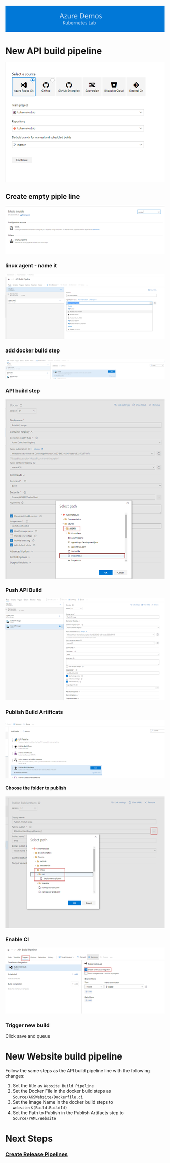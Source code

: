 [![banner](../images/banner-lab.png)](../../README.md)

# New API build pipeline

![Create DevOps Project](images/newbuildpipeline.png)

## Create empty piple line

![](images/emptybuild.png)

### linux agent - name it

![](images/linuxagentbuild.png)

### add docker build step

![](images/adddockerbuildstep.png)


### API build step

![](images/apibuild.png)

### Push API Build

![](images/pushapibuild.png)


### Publish Build Artificats

![](images/publishbuildartifacts.png)

#### Choose the folder to publish

![](images/publishapibuild.png)


### Enable CI

![](images/enablebuildci.png)

### Trigger new build
Click save and queue

# New Website build pipeline

Follow the same steps as the API build pipeline line with the following changes: 

1. Set the title as ```Website Build Pipeline```
2. Set the Docker File in the docker build steps as ```Source/AKSWebsite/Dockerfile.ci```
3. Set the Image Name in the docker build steps to ```website:$(Build.BuildId)```
4. Set the Path to Publish in the Publish Artifacts step to ```Source/YAML/Website```


# Next Steps 
### [Create Release Pipelines](../ReleasePipelines)